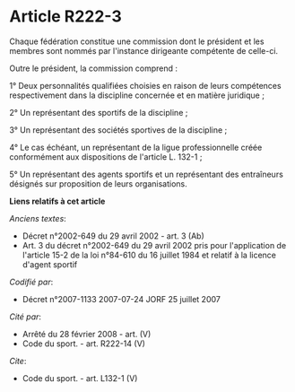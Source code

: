 # Article R222-3

Chaque fédération constitue une commission dont le président et les membres sont nommés par l'instance dirigeante compétente
de celle-ci. 

Outre le président, la commission comprend : 

1° Deux personnalités qualifiées choisies en raison de leurs compétences respectivement dans la discipline concernée et en
matière juridique ; 

2° Un représentant des sportifs de la discipline ; 

3° Un représentant des sociétés sportives de la discipline ; 

4° Le cas échéant, un représentant de la ligue professionnelle créée conformément aux dispositions de l'article L. 132-1 ; 

5° Un représentant des agents sportifs et un représentant des entraîneurs désignés sur proposition de leurs organisations.

**Liens relatifs à cet article**

_Anciens textes_:

  - Décret n°2002-649 du 29 avril 2002 - art. 3 (Ab)
  - Art. 3 du décret n°2002-649 du 29 avril 2002 pris pour l'application de l'article 15-2 de la loi n°84-610 du 16 juillet 1984 et relatif à la licence d'agent sportif

_Codifié par_:

  - Décret n°2007-1133 2007-07-24 JORF 25 juillet 2007

_Cité par_:

  - Arrêté du 28 février 2008 - art. (V)
  - Code du sport. - art. R222-14 (V)

_Cite_:

  - Code du sport. - art. L132-1 (V)

